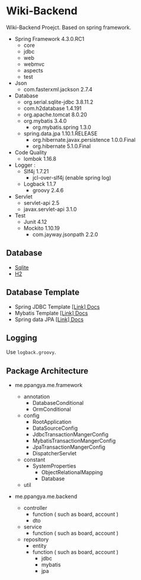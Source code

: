 # Wiki-Backend

Wiki-Backend Proejct. Based on spring framework.
* Spring Framework 4.3.0.RC1
	* core
	* jdbc
	* web
	* webmvc
	* aspects
	* test
* Json
	* com.fasterxml.jackson 2.7.4
* Database
	* org.serial.sqlite-jdbc 3.8.11.2
	* com.h2database 1.4.191
	* org.apache.tomcat 8.0.20
	* org.mybatis 3.4.0
		* org.mybatis.spring 1.3.0
	* spring.data.jpa 1.10.1.RELEASE
		* org.hibernate.javax.persistence 1.0.0.Final
		* org.hibernate 5.1.0.Final
* Code Quality
	* lombok 1.16.8
* Logger : 
    * Slf4j 1.7.21
        * jcl-over-slf4j (enable spring log)
    * Logback 1.1.7
        * groovy 2.4.6
* Servlet
	* servlet-api 2.5
	* javax.servlet-api 3.1.0
* Test
	* Junit 4.12
	* Mockito 1.10.19
		* com.jayway.jsonpath 2.2.0
  		
## Database

* [Sqlite](https://www.sqlite.org/)
* [H2](http://www.h2database.com/html/main.html)

## Database Template

* Spring JDBC Template [[Link] Docs](https://docs.spring.io/spring/docs/current/javadoc-api/org/springframework/jdbc/core/JdbcTemplate.html)
* Mybatis Template [[Link] Docs](http://www.mybatis.org/mybatis-3/)
* Spring data JPA [[Link] Docs](http://docs.spring.io/spring-data/jpa/docs/current/reference/html/)
		
## Logging
  
Use `logback.groovy`.
  
## Package Architecture

* me.ppangya.me.framework
	* annotation
		* DatabaseConditional
		* OrmConditional
	* config
		* RootApplication
		* DataSourceConfig
		* JdbcTransactionMangerConfig
		* MybatisTransactionMangerConfig
		* JpaTransactionMangerConfig
		* DispatcherServlet
	* constant
		* SystemProperties
			* ObjectRelationalMapping
			* Database
	* util

* me.ppangya.me.backend
	* controller
		* function ( such as board, account )
		* dto
	* service
		* function ( such as board, account )
	* repository
        * entity
        * function ( such as board, account )
            * jdbc
            * mybatis
            * jpa
